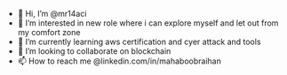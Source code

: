 - 👋 Hi, I’m @mr14aci
- 👀 I’m interested in new role where i can explore myself and let out from my comfort zone
- 🌱 I’m currently learning aws certification and cyer attack and tools
- 💞️ I’m looking to collaborate on blockchain
- 📫 How to reach me @linkedin.com/in/mahaboobraihan

<!---
mr14aci/mr14aci is a ✨ special ✨ repository because its `README.md` (this file) appears on your GitHub profile.
You can click the Preview link to take a look at your changes.
--->

